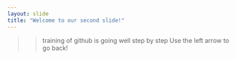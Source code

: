 ```yaml
---
layout: slide
title: "Welcome to our second slide!"
---
```

>> training of github is going well step by step
Use the left arrow to go back!